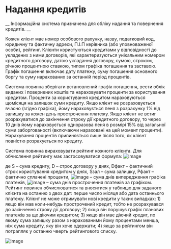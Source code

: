# Надання кредитів

__ Інформаційна система призначена для обліку надання та повернення кредитів. __

Кожен клієнт має номер особового рахунку, назву, податковий код, юридичну та фактичну адреси, П.І.П керівника (або уповноваженої особи), рейтинг. Клієнти користуються кредитами у відповідності до укладених з ними договорів, які характеризуються унікальним номером кредитного договору, датою укладання договору, сумою, строком, річною процентною ставкою, типом графіка погашення та заставою. Графік погашення включає дату платежу, суму погашення основного боргу та суму нарахованих за останній період процентів.

Система повинна зберігати встановлений графік погашення, вести облік виданих і повернених коштів та нараховувати проценти за користування кредитом. Проценти за користування кредитом нараховуються щомісяця на залишок суми кредиту. Якщо клієнт не розраховується вчасно (згідно графіка), йому нараховується пеня з розрахунку 1% від залишку за кожен день прострочення платежу. Якщо клієнт не встиг розрахуватися до закінчення строку дії кредитного договору, то через 10 днів йому нараховується одноразова пеня в розмірі 15% від загальної суми заборгованості (включаючи нараховані на цей момент проценти). Нарахування процентів припиняється лише після того, як клієнт повністю розрахується по кредиту.

Система повинна вираховувати рейтинг кожного клієнта. Для обчислення рейтингу має застосовуватися формула:
![image](https://github.com/Vlad1kent1/DB-Credit/assets/111977759/e6b31a5c-dd0b-469c-9c12-d1cb4e52f9de)

де S – сума кредиту, D – строк договору у днях, Dфакт – фактичний строк користування кредитом у днях, Sзал – сума залишку, Pфакт – фактично сплачені проценти, ![image](https://github.com/Vlad1kent1/DB-Credit/assets/111977759/949e07d5-c068-42c0-b5fc-4595e2982613) – сума днів випередження графіка платежів, ![image](https://github.com/Vlad1kent1/DB-Credit/assets/111977759/1c9498f5-9a58-4ef5-be8a-a44b8affd2b2) – сума днів прострочення платежів за графіком. Рейтинг повинен обчислюватися та вноситися у таблицю для заданого клієнта на останню з двох дат: перше число місяця або дата останнього платежу.
Клієнт не може отримувати нові кредити у таких випадках: 1) якщо він мав коли-небудь прострочений кредит, тобто не розрахувався до закінчення строку дії договору; 2) якщо він порушує графік планових платежів за ще діючим кредитом; 3) якщо він має діючий кредит, по якому сума залишку разом з нарахованими йому процентами менша, ніж сума кредиту, яку він хоче одержати; 4) якщо за рейтингом він потрапляє у останню чверть рейтингового списку.

![image](https://github.com/Vlad1kent1/DB-Credit/assets/111977759/9151b9a7-28bb-44e0-a3ef-7d1e380c8a19)
